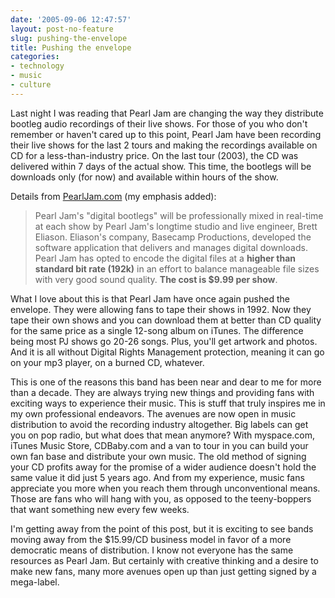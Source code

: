 ```yaml
---
date: '2005-09-06 12:47:57'
layout: post-no-feature
slug: pushing-the-envelope
title: Pushing the envelope
categories:
- technology
- music
- culture
---
```


Last night I was reading that Pearl Jam are changing the way they distribute bootleg audio recordings of their live shows. For those of you who don't remember or haven't cared up to this point, Pearl Jam have been recording their live shows for the last 2 tours and making the recordings available on CD for a less-than-industry price. On the last tour (2003), the CD was delivered within 7 days of the actual show. This time, the bootlegs will be downloads only (for now) and available within hours of the show.

Details from [PearlJam.com](http://www.pearljam.com) (my emphasis added):

> Pearl Jam's "digital bootlegs" will be professionally mixed in real-time at each show by Pearl Jam's longtime studio and live engineer, Brett Eliason. Eliason's company, Basecamp Productions, developed the software application that delivers and manages digital downloads. Pearl Jam has opted to encode the digital files at a **higher than standard bit rate (192k)** in an effort to balance manageable file sizes with very good sound quality. **The cost is $9.99 per show**.

What I love about this is that Pearl Jam have once again pushed the envelope. They were allowing fans to tape their shows in 1992. Now they tape their own shows and you can download them at better than CD quality for the same price as a single 12-song album on iTunes. The difference being most PJ shows go 20-26 songs. Plus, you'll get artwork and photos. And it is all without Digital Rights Management protection, meaning it can go on your mp3 player, on a burned CD, whatever.

This is one of the reasons this band has been near and dear to me for more than a decade. They are always trying new things and providing fans with exciting ways to experience their music. This is stuff that truly inspires me in my own professional endeavors. The avenues are now open in music distribution to avoid the recording industry altogether. Big labels can get you on pop radio, but what does that mean anymore? With myspace.com, iTunes Music Store, CDBaby.com and a van to tour in you can build your own fan base and distribute your own music. The old method of signing your CD profits away for the promise of a wider audience doesn't hold the same value it did just 5 years ago. And from my experience, music fans appreciate you more when you reach them through unconventional means. Those are fans who will hang with you, as opposed to the teeny-boppers that want something new every few weeks.

I'm getting away from the point of this post, but it is exciting to see bands moving away from the $15.99/CD business model in favor of a more democratic means of distribution. I know not everyone has the same resources as Pearl Jam. But certainly with creative thinking and a desire to make new fans, many more avenues open up than just getting signed by a mega-label.